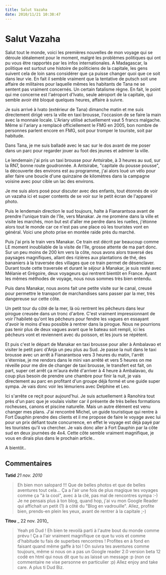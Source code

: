 ```yaml
---
title: Salut Vazaha
date: 2010/11/21 10:38:47
---
```


# Salut Vazaha

Salut tout le monde, voici les premières nouvelles de mon voyage qui se déroule idéalement pour le moment, malgré les problèmes politiques qui ont pu vous être rapportés par les infos internationales. A Madagascar, la politique est surtout une histoire de politiciens de la capitale, les gens suivent cela de loin sans considérer que ça puisse changer quoi que ce soit dans leur vie. En fait il semble vraiment que la tentative de putsch soit une affaire de militaires pour laquelle mêmes les habitants de Tana ne se sentent pas vraiment concernés. Un certain fatalisme règne. En fait, le point qui me concerne est l'aéroport d'Ivato, seule aéroport de la capitale, qui semble avoir été bloqué quelques heures, affaire à suivre.

Je suis arrivé à Ivato (extérieur de Tana) dimanche matin et me suis directement dirigé vers la ville en taxi brousse, l'occasion de se faire la main avec la monnaie locale. L'Ariary utilisé actuellement vaut 5 francs malgache. Même si l'ariary a remplacé officiellement le FMG en 2005, bon nombre de personnes parlent encore en FMG, soit pour tromper le touriste, soit par habitude.

Dans Tana, je me suis balladé avec le sac sur le dos avant de me poser dans un parc pour regarder jouer au foot des jeunes et admirer la ville.

<!--<img src="http://etienne.croclemonde.org/public/madagascar/DSCF0110.JPG" />-->
<!--<img src="http://etienne.croclemonde.org/public/madagascar/DSCF0116.JPG" />-->

Le lendemain j'ai pris un taxi brousse pour Antsirabe, à 3 heures au sud, sur la RN7, bonne route goudronnée. A Antsirabe, "capitale du pousse pousse", la découverte des environs est au programme, j'ai alors loué un vélo pour aller faire une boucle d'une quinzaine de kilomètres dans la campagne voisine avec pour cible un lac des environs.

<!--<img src="http://etienne.croclemonde.org/public/madagascar/DSCF0126.JPG" />-->
<!--<img src="http://etienne.croclemonde.org/public/madagascar/DSCF0132.JPG" />-->

Je me suis alors posé pour discuter avec des enfants, tout étonnés de voir un vazaha ici et super contents de se voir sur le petit écran de l'appareil photo.

<!--<img src="http://etienne.croclemonde.org/public/madagascar/DSCF0139.JPG" />-->

Puis le lendemain direction le sud toujours, halte à Fianarantsoa avant de prendre l'unique train de l'île, vers Manakar. Je me promène dans la ville et visite les marchés, mon but est d'aller me perdre dans les ruelles, j'étonne alors tout le monde car ce n'est pas une place où les touristes vont en général. Voici une photo prise en montée raide près du marché.

<!--<img src="http://etienne.croclemonde.org/public/madagascar/DSCF0151.JPG" />-->

Puis j'ai pris le train vers Manakar. Ce train est décrit par beaucoup comme LE moment inoubliable de la visite de l'île, grosse attente de ma part donc. Sur un peu moins de 200 km vers la côte, nous avons alors traversé des paysages magnifiques, allant des rizières aux plantations de thé, des bananiers à la traversée des villages que ce train permet de désenclaver. Durant toute cette traversée et durant le séjour à Manakar, je suis resté avec Mélanie et Grégoire, deux voyageurs qui rentrent bientôt en France. Ayant les mêmes méthodes de voyage, nous nous sommes très bien entendu.

<!--<img src="http://etienne.croclemonde.org/public/madagascar/DSCF0175.JPG" />-->
<!--<img src="http://etienne.croclemonde.org/public/madagascar/DSCF0196.JPG" />-->
<!--<img src="http://etienne.croclemonde.org/public/madagascar/DSCF0197.jpg" alt="" />-->

Puis dans Manakar, nous avons fait une petite visite sur le canal, creusé pour permettre le transport de marchandises sans passer par la mer, très dangereuse sur cette côte.

<!--<img src="http://etienne.croclemonde.org/public/madagascar/DSCF0211.JPG" />-->
<!--<img src="http://etienne.croclemonde.org/public/madagascar/DSCF0225.JPG" />-->

Un petit tour du côté de la mer, là où rentrent les pêcheurs dans leur pirogue creusée dans un tronc d'arbre. C'est vraiment impressionnant de voir l'habileté qu'ont les pêcheurs pour fendre les vagues en essayant d'avoir le moins d'eau possible à rentrer dans la pirogue. Nous ne pourrions pas tenir plus de deux vagues avant que le bateau soit rempli, ici les pêcheurs vont et reviennent avec du poisson, et les jours se répètent.

<!--<img src="http://etienne.croclemonde.org/public/madagascar/DSCF0241.JPG" alt="" />-->

Et puis c'est le départ de Manakar en taxi brousse pour aller à Ambalavao et visiter le petit parc d'Anja un peu plus au Sud. Je passe la nuit dans le taxi brousse avec un arrêt à Fianarantsoa vers 3 heures du matin, l'arrêt s'éternise, je me rendors dans le mini van arrêté et vers 5 heures on me réveille pour me dire de changer de taxi brousse, le transfert est fait, on part, super cet arrêt ça m'aura évité d'arriver à 4 heure à Ambalavao, du coup plus besoin de prendre une chambre pour finir la nuit, je vais directement au parc en profitant d'un groupe déjà formé et une guide super sympa. Je vais donc voir les lémuriens avec Delphine et Leo.

<!--<img src="http://etienne.croclemonde.org/public/madagascar/DSCF0262.JPG" alt="" />-->

Ici s'arrête ce reçit pour aujourd'hui. Je suis actuellement à Ranohira tout près d'un parc que je voulais visiter car il présente de très belles formations rocheuses, canons et piscine naturelle. Mais un autre élément est venu changer mes plans. J'ai rencontré Michel, un guide touristique qui rentre à Fort Dauphin prendre des clients et il me propose de faire le voyage avec lui pour un prix défiant toute concurrence, en effet le voyage est déjà payé par les touristes qu'il va chercher. Je vais donc aller à Fort Dauphin par la côte sud en deux journées de 4x4. Cette côte semble vraiment magnifique, je vous en dirais plus dans le prochain article..

A bientôt..

## Commentaires

__Tatid__ _21 nov. 2010_
> Eh bien mon salopard !!! Que de belles photos et que de belles aventures tout cela... Ça a l'air une fois de plus magique tes voyages comme ça "à la cool", avec à la clé, pas mal de rencontres sympa :-)
Je ne pensais plus à ton blog, quand hop, j'ai vu mon Google Reader qui affichait un petit (1) à côté du "Blog en vadrouille".
Allez, profite bien, prends-en plein les yeux, avant de rentrer à la capitale ;-)

__Titou__ _ 22 nov. 2010_
> Yeah pti Dud !
Eh bien te revoilà parti à l'autre bout du monde comme prévu ! Ça a l'air vraiment magnifique ce que tu vois et comme d'habitude tu fais de superbes rencontres ! Profites en à fond en faisant quand même gaffe à toi ! On suivra tes aventures comme toujours, même si nous on a pas un Google reader 2.0 version beta 12 codé en html qui nous dit que tu as laissé un message :p
(non ce commentaire ne vise personne en particulier :p)
Allez enjoy and take care.
A plus ti Dud
Biz.

